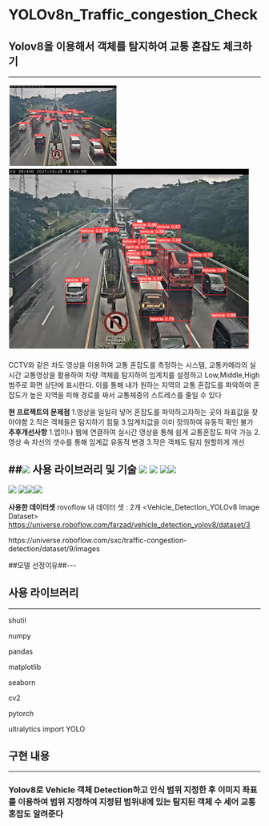 # YOLOv8n_Traffic_congestion_Check
## Yolov8을 이용해서 객체를 탐지하여 교통 혼잡도 체크하기
---
![객체탐지이미지](이미지1.PNG)
![객체탐지이미지2](이미지2.PNG)

CCTV와 같은 차도 영상을 이용하여 교통 혼잡도를 측정하는 시스템, 교통카메라의 실시간 교통영상을 활용하여
차량 객체를 탐지하여 임계치를 설정하고 Low,Middle,High 범주로 화면 상단에 표시한다. 
이를 통해 내가 원하는 지역의 교통 혼잡도를 파악하여 혼잡도가 높은 지역을 피해 경로를 짜서 교통체증의 스트레스를 줄일 수 있다

**현 프로젝트의 문제점**
1.영상을 일일히 넣어 혼잡도를 파악하고자하는 곳의 좌표값을 찾아야함
2.작은 객체들은 탐지하기 힘듦
3.임계치값을 이미 정의하여 유동적 확인 불가
**추후개선사항**
1.앱이나 웹에 연결하여 실시간 영상을 통해 쉽게 교통혼잡도 파악 가능
2.영상 속 차선의 갯수를 통해 임계값 유동적 변경
3.작은 객체도 탐지 원할하게 개선

##<img src="https://img.shields.io/badge/bookstack-0288D1?style=for-the-badge&logo=bookstack&logoColor=white"> 사용 라이브러리 및 기술
<img src="https://img.shields.io/badge/python-3776AB?style=for-the-badge&logo=python&logoColor=white"> <img src="https://img.shields.io/badge/ultraytics-7952B3?style=for-the-badge&logo=ultraytics&logoColor=white"> <img src="https://img.shields.io/badge/roboflow-003545?style=for-the-badge&logo=roboflow&logoColor=white"><img src="https://img.shields.io/badge/pytorch
-8CAAE6?style=for-the-badge&logo=pytorch&logoColor=white">
---
<img src="https://img.shields.io/badge/numpy-F1BF7A?style=for-the-badge&logo=numpy&logoColor=white">
<img src="https://img.shields.io/badge/pandas-0A9EDC?style=for-the-badge&logo=pandas&logoColor=white"><img src="https://img.shields.io/badge/matplotlib-FF0000?style=for-the-badge&logo=matplotlib&logoColor=white"><img src="https://img.shields.io/badge/matplotlib-FF0000?style=for-the-badge&logo=matplotlib&logoColor=white">

**사용한 데이터셋**
rovoflow 내 데이터 셋 : 2개
<Vehicle_Detection_YOLOv8 Image Dataset>
https://universe.roboflow.com/farzad/vehicle_detection_yolov8/dataset/3

<Traffic Congestion Detection Computer Vision project>
https://universe.roboflow.com/sxc/traffic-congestion-detection/dataset/9/images

##모델 선정이유##---


## 사용 라이브러리
---
shutil


numpy


pandas


matplotlib


seaborn


cv2


pytorch


ultralytics import YOLO


## 구현 내용
---
### Yolov8로 Vehicle 객체 Detection하고 인식 범위 지정한 후 이미지 좌표를 이용하여 범위 지정하여 지정된 범위내에 있는 탐지된 객체 수 세어 교통 혼잡도 알려준다





